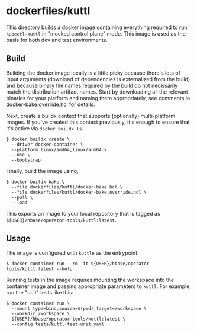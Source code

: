 # dockerfiles/kuttl

This directory builds a docker image containing everything required to run `kubectl-kuttl` in
"mocked control plane" mode. This image is used as the basis for both dev and test environments.

## Build

Building the docker image locally is a little picky because there's lots of input arguments
(download of dependencies is externalized from the build) and because binary file names required
by the build do not necissarily match the distribution artifact names. Start by downloading all
the relevant binaries for your platform and naming them appropriately, see comments in
[docker-bake.override.hcl](./docker-bake.override.hcl) for details.

Next, create a buildx context that supports (optionally) multi-platform images. If you've created
this context previously, it's enough to ensure that it's active via `docker buildx ls`.

```shell
$ docker buildx create \
  --driver docker-container \
  --platform linux/amd64,linux/arm64 \
  --use \
  --bootstrap
```

Finally, build the image using,

```shell
$ docker buildx bake \
  --file dockerfiles/kuttl/docker-bake.hcl \
  --file dockerfiles/kuttl/docker-bake.override.hcl \
  --pull \
  --load
```

This exports an image to your local repository that is tagged as `${USER}/hbase/operator-tools/kuttl:latest`.

## Usage

The image is configured with `kuttle` as the entrypoint.

```shell
$ docker container run --rm -it ${USER}/hbase/operator-tools/kuttl:latest --help

```

Running tests in the image requires mounting the workspace into the container image and passing
appropriate parameters to `kuttl`. For example, run the "unit" tests like this:

```shell
$ docker container run \
  --mount type=bind,source=$(pwd),target=/workspace \
  --workdir /workspace \
  ${USER}/hbase/operator-tools/kuttl:latest \
  --config tests/kuttl-test-unit.yaml
```
